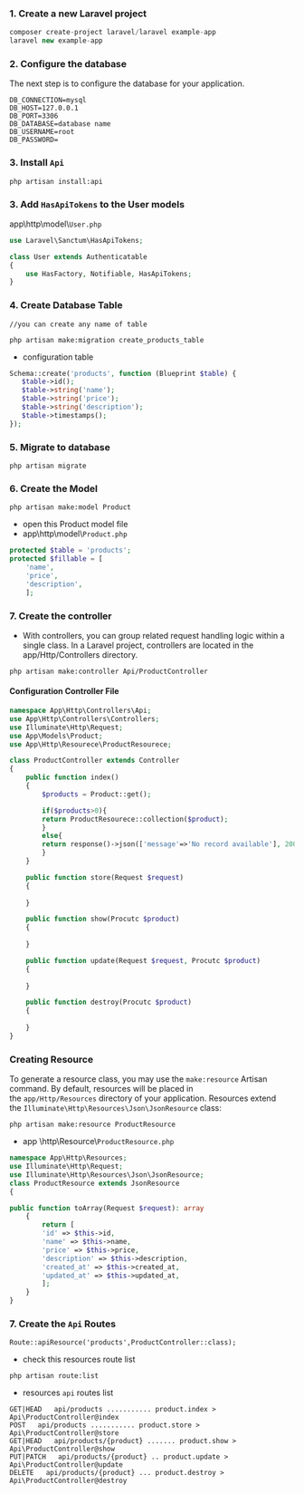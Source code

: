 ### 1. Create a new Laravel project

```php
composer create-project laravel/laravel example-app
laravel new example-app
```
### 2. Configure the database
The next step is to configure the database for your application.

```mysql
DB_CONNECTION=mysql
DB_HOST=127.0.0.1
DB_PORT=3306
DB_DATABASE=database name
DB_USERNAME=root
DB_PASSWORD=
```

### 3. Install `Api`

```
php artisan install:api
```

### 3. Add `HasApiTokens` to the User models
app\\http\\model\\`User.php`

```php
use Laravel\Sanctum\HasApiTokens;

class User extends Authenticatable
{
    use HasFactory, Notifiable, HasApiTokens;
}
```

### 4. Create Database Table

```
//you can create any name of table

php artisan make:migration create_products_table
```
* configuration table
```php
Schema::create('products', function (Blueprint $table) {
   $table->id();
   $table->string('name');
   $table->string('price');
   $table->string('description');
   $table->timestamps();
});
```
### 5. Migrate to database

```
php artisan migrate
```
### 6. Create the Model

```
php artisan make:model Product
```
* open this Product model file
* app\\http\\model\\`Product.php`

```php
protected $table = 'products';
protected $fillable = [
	'name',
	'price',
	'description',
    ];
```

### 7. Create the controller
* With controllers, you can group related request handling logic within a single class. In a Laravel project, controllers are located in the app/Http/Controllers directory.

```
php artisan make:controller Api/ProductController
```

#### Configuration Controller File

```php
namespace App\Http\Controllers\Api;
use App\Http\Controllers\Controllers;
use Illuminate\Http\Request;
use App\Models\Product;
use App\Http\Resourece\ProductResourece;

class ProductController extends Controller
{
	public function index()
    {
		$products = Product::get();

		if($products>0){
		return ProductResourece::collection($product);
		}
		else{
		return response()->json(['message'=>'No record available'], 200);
		}
    }

	public function store(Request $request)
    {
	
    }

	public function show(Procutc $product)
    {
	
    }

	public function update(Request $request, Procutc $product)
    {
	
    }

	public function destroy(Procutc $product)
    {
	
    }
}
```

### Creating Resource
To generate a resource class, you may use the `make:resource` Artisan command. By default, resources will be placed in the `app/Http/Resources` directory of your application. Resources extend the `Illuminate\Http\Resources\Json\JsonResource` class:

```
php artisan make:resource ProductResource
```

* app \\http\\Resource\\`ProductResource.php`

```php
namespace App\Http\Resources;
use Illuminate\Http\Request;
use Illuminate\Http\Resources\Json\JsonResource;
class ProductResource extends JsonResource
{

public function toArray(Request $request): array
	{
		return [
		'id' => $this->id,
		'name' => $this->name,
		'price' => $this->price,
		'description' => $this->description,
		'created_at' => $this->created_at,
		'updated_at' => $this->updated_at,
		];
	}
}
```
### 7. Create the `Api` Routes

```
Route::apiResource('products',ProductController::class);
```
* check this resources route list
```
php artisan route:list
```
* resources `api` routes list
```
GET|HEAD   api/products ........... product.index > Api\ProductController@index
POST   api/products ........... product.store > Api\ProductController@store
GET|HEAD   api/products/{product} ....... product.show > Api\ProductController@show
PUT|PATCH   api/products/{product} .. product.update > Api\ProductController@update
DELETE   api/products/{product} ... product.destroy > Api\ProductController@destroy
```